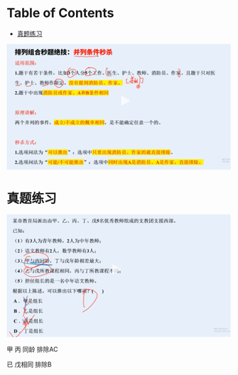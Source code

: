 # Table of Contents

* [真题练习](#真题练习)


![image-20231120204051380](.images/image-20231120204051380.png)



# 真题练习

![image-20231120204220771](.images/image-20231120204220771.png)



甲 丙 同龄 排除AC

已 戊相同 排除B
